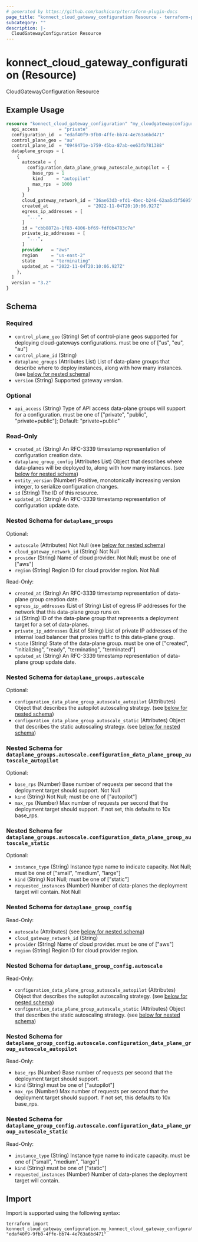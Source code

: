 ```yaml
---
# generated by https://github.com/hashicorp/terraform-plugin-docs
page_title: "konnect_cloud_gateway_configuration Resource - terraform-provider-konnect"
subcategory: ""
description: |-
  CloudGatewayConfiguration Resource
---
```


# konnect_cloud_gateway_configuration (Resource)

CloudGatewayConfiguration Resource

## Example Usage

```terraform
resource "konnect_cloud_gateway_configuration" "my_cloudgatewayconfiguration" {
  api_access        = "private"
  configuration_id  = "edaf40f9-9fb0-4ffe-bb74-4e763a6bd471"
  control_plane_geo = "au"
  control_plane_id  = "0949471e-b759-45ba-87ab-ee63fb781388"
  dataplane_groups = [
    {
      autoscale = {
        configuration_data_plane_group_autoscale_autopilot = {
          base_rps = 1
          kind     = "autopilot"
          max_rps  = 1000
        }
      }
      cloud_gateway_network_id = "36ae63d3-efd1-4bec-b246-62aa5d3f5695"
      created_at               = "2022-11-04T20:10:06.927Z"
      egress_ip_addresses = [
        "...",
      ]
      id = "cbb8872a-1f83-4806-bf69-fdf0b4783c7e"
      private_ip_addresses = [
        "...",
      ]
      provider   = "aws"
      region     = "us-east-2"
      state      = "terminating"
      updated_at = "2022-11-04T20:10:06.927Z"
    },
  ]
  version = "3.2"
}
```

<!-- schema generated by tfplugindocs -->
## Schema

### Required

- `control_plane_geo` (String) Set of control-plane geos supported for deploying cloud-gateways configurations. must be one of ["us", "eu", "au"]
- `control_plane_id` (String)
- `dataplane_groups` (Attributes List) List of data-plane groups that describe where to deploy instances, along with how many instances. (see [below for nested schema](#nestedatt--dataplane_groups))
- `version` (String) Supported gateway version.

### Optional

- `api_access` (String) Type of API access data-plane groups will support for a configuration. must be one of ["private", "public", "private+public"]; Default: "private+public"

### Read-Only

- `created_at` (String) An RFC-3339 timestamp representation of configuration creation date.
- `dataplane_group_config` (Attributes List) Object that describes where data-planes will be deployed to, along with how many instances. (see [below for nested schema](#nestedatt--dataplane_group_config))
- `entity_version` (Number) Positive, monotonically increasing version integer, to serialize configuration changes.
- `id` (String) The ID of this resource.
- `updated_at` (String) An RFC-3339 timestamp representation of configuration update date.

<a id="nestedatt--dataplane_groups"></a>
### Nested Schema for `dataplane_groups`

Optional:

- `autoscale` (Attributes) Not Null (see [below for nested schema](#nestedatt--dataplane_groups--autoscale))
- `cloud_gateway_network_id` (String) Not Null
- `provider` (String) Name of cloud provider. Not Null; must be one of ["aws"]
- `region` (String) Region ID for cloud provider region. Not Null

Read-Only:

- `created_at` (String) An RFC-3339 timestamp representation of data-plane group creation date.
- `egress_ip_addresses` (List of String) List of egress IP addresses for the network that this data-plane group runs on.
- `id` (String) ID of the data-plane group that represents a deployment target for a set of data-planes.
- `private_ip_addresses` (List of String) List of private IP addresses of the internal load balancer that proxies traffic to this data-plane group.
- `state` (String) State of the data-plane group. must be one of ["created", "initializing", "ready", "terminating", "terminated"]
- `updated_at` (String) An RFC-3339 timestamp representation of data-plane group update date.

<a id="nestedatt--dataplane_groups--autoscale"></a>
### Nested Schema for `dataplane_groups.autoscale`

Optional:

- `configuration_data_plane_group_autoscale_autopilot` (Attributes) Object that describes the autopilot autoscaling strategy. (see [below for nested schema](#nestedatt--dataplane_groups--autoscale--configuration_data_plane_group_autoscale_autopilot))
- `configuration_data_plane_group_autoscale_static` (Attributes) Object that describes the static autoscaling strategy. (see [below for nested schema](#nestedatt--dataplane_groups--autoscale--configuration_data_plane_group_autoscale_static))

<a id="nestedatt--dataplane_groups--autoscale--configuration_data_plane_group_autoscale_autopilot"></a>
### Nested Schema for `dataplane_groups.autoscale.configuration_data_plane_group_autoscale_autopilot`

Optional:

- `base_rps` (Number) Base number of requests per second that the deployment target should support. Not Null
- `kind` (String) Not Null; must be one of ["autopilot"]
- `max_rps` (Number) Max number of requests per second that the deployment target should support. If not set, this defaults to 10x base_rps.


<a id="nestedatt--dataplane_groups--autoscale--configuration_data_plane_group_autoscale_static"></a>
### Nested Schema for `dataplane_groups.autoscale.configuration_data_plane_group_autoscale_static`

Optional:

- `instance_type` (String) Instance type name to indicate capacity. Not Null; must be one of ["small", "medium", "large"]
- `kind` (String) Not Null; must be one of ["static"]
- `requested_instances` (Number) Number of data-planes the deployment target will contain. Not Null




<a id="nestedatt--dataplane_group_config"></a>
### Nested Schema for `dataplane_group_config`

Read-Only:

- `autoscale` (Attributes) (see [below for nested schema](#nestedatt--dataplane_group_config--autoscale))
- `cloud_gateway_network_id` (String)
- `provider` (String) Name of cloud provider. must be one of ["aws"]
- `region` (String) Region ID for cloud provider region.

<a id="nestedatt--dataplane_group_config--autoscale"></a>
### Nested Schema for `dataplane_group_config.autoscale`

Read-Only:

- `configuration_data_plane_group_autoscale_autopilot` (Attributes) Object that describes the autopilot autoscaling strategy. (see [below for nested schema](#nestedatt--dataplane_group_config--autoscale--configuration_data_plane_group_autoscale_autopilot))
- `configuration_data_plane_group_autoscale_static` (Attributes) Object that describes the static autoscaling strategy. (see [below for nested schema](#nestedatt--dataplane_group_config--autoscale--configuration_data_plane_group_autoscale_static))

<a id="nestedatt--dataplane_group_config--autoscale--configuration_data_plane_group_autoscale_autopilot"></a>
### Nested Schema for `dataplane_group_config.autoscale.configuration_data_plane_group_autoscale_autopilot`

Read-Only:

- `base_rps` (Number) Base number of requests per second that the deployment target should support.
- `kind` (String) must be one of ["autopilot"]
- `max_rps` (Number) Max number of requests per second that the deployment target should support. If not set, this defaults to 10x base_rps.


<a id="nestedatt--dataplane_group_config--autoscale--configuration_data_plane_group_autoscale_static"></a>
### Nested Schema for `dataplane_group_config.autoscale.configuration_data_plane_group_autoscale_static`

Read-Only:

- `instance_type` (String) Instance type name to indicate capacity. must be one of ["small", "medium", "large"]
- `kind` (String) must be one of ["static"]
- `requested_instances` (Number) Number of data-planes the deployment target will contain.

## Import

Import is supported using the following syntax:

```shell
terraform import konnect_cloud_gateway_configuration.my_konnect_cloud_gateway_configuration "edaf40f9-9fb0-4ffe-bb74-4e763a6bd471"
```
